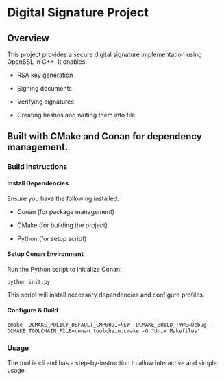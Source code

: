 # Digital Signature Project 

## Overview 

This project provides a secure digital signature implementation using OpenSSL in C++. It enables:

* RSA key generation 

* Signing documents 

* Verifying signatures 

* Creating hashes and writing them into file

## Built with CMake and Conan for dependency management.

### Build Instructions

#### Install Dependencies

Ensure you have the following installed:

* Conan (for package management)

* CMake (for building the project)

* Python (for setup script)

#### Setup Conan Environment

Run the Python script to initialize Conan:

```python init.py```

This script will install necessary dependencies and configure profiles.

#### Configure & Build

```cmake -DCMAKE_POLICY_DEFAULT_CMP0091=NEW -DCMAKE_BUILD_TYPE=Debug -DCMAKE_TOOLCHAIN_FILE=conan_toolchain.cmake -G "Unix Makefiles" ```

### Usage
The tool is cli and has a step-by-instruction to allow interactive and simple usage 

